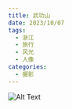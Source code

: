 ```yaml
---
title: 武功山
date: 2023/10/07
tags:
  - 浙江
  - 旅行
  - 风光
  - 人像
categories:
  - 摄影
---
```


![Alt Text](https://blog-1321452376.cos.ap-shanghai.myqcloud.com/%E5%8E%8B%E7%BC%A9%E6%96%87%E4%BB%B6/%E6%91%84%E5%BD%B1/%E6%AD%A6%E5%8A%9F%E5%B1%B1/%E6%BA%90%E6%96%87%E4%BB%B6_%E6%91%84%E5%BD%B1_%E6%AD%A6%E5%8A%9F%E5%B1%B1_haou-1057785.jpg)
